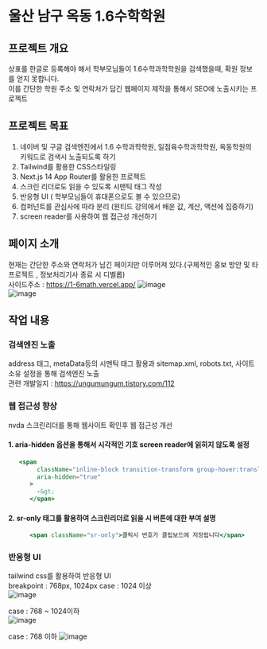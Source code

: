 
# 울산 남구 옥동 1.6수학학원

## 프로젝트 개요   
상표를 한글로 등록해야 해서 학부모님들이 1.6수학과학학원을 검색했을때, 확원 정보를 얻지 못합니다.  
이를 간단한 학원 주소 및 연락처가 담긴 웹페이지 제작을 통해서 SEO에 노출시키는 프로젝트

## 프로젝트 목표   
1. 네이버 및 구글 검색엔진에서 1.6 수학과학학원, 일점육수학과학학원, 옥동학원의 키워드로 검색시 노출되도록 하기
2. Tailwind를 활용한 CSS스타일링
3. Next.js 14 App Router를 활용한 프로젝트
4. 스크린 리더로도 읽을 수 있도록 시맨틱 태그 작성
5. 반응형 UI ( 학부모님들이 휴대폰으로도 볼 수 있으므로)
6. 컴퍼넌트를 관심사에 따라 분리 (원티드 강의에서 배운 값, 계산, 액션에 집중하기)
7. screen reader를 사용하여 웹 접근성 개선하기
  
## 페이지 소개
현재는 간단한 주소와 연락처가 남긴 페이지만 이루어져 있다.(구체적인 홍보 방안 및 타 프로젝트 , 정보처리기사 종료 시 디벨롭)   
사이드주소 : https://1-6math.vercel.app/
![image](https://github.com/suhong99/1.6math/assets/120103909/34b6b497-3f25-4d11-bd27-f359e4e408f3)   
![image](https://github.com/suhong99/1.6math/assets/120103909/91781004-5479-4ced-b696-f6c3a3368099)

## 작업 내용

### 검색엔진 노출
address 태그, metaData등의 시멘틱 태그 활용과 sitemap.xml, robots.txt, 사이트 소유 설정을 통해 검색엔진 노출   
관련 개발일지 : https://ungumungum.tistory.com/112
### 웹 접근성 향상
nvda 스크린리더를 통해 웹사이트 확인후 웹 접근성 개선   

#### 1. aria-hidden 옵션을 통해서 시각적인 기호 screen reader에 읽히지 않도록 설정
```jsx
   <span
        className="inline-block transition-transform group-hover:translate-x-1 motion-reduce:transform-none"
        aria-hidden="true"
      >
        -&gt;
      </span>
```
#### 2. sr-only 태그를 활용하여 스크린리더로 읽을 시 버튼에 대한 부여 설명   

```jsx
      <span className="sr-only">클릭시 번호가 클립보드에 저장됩니다</span>
```

### 반응형 UI   
tailwind css를 활용하여 반응형 UI   
breakpoint :  768px, 1024px
case : 1024 이상   
![image](https://github.com/suhong99/1.6math/assets/120103909/f5bcdca7-39db-4092-b2d8-3abccd1b3af1)    

case :  768 ~ 1024이하      
![image](https://github.com/suhong99/1.6math/assets/120103909/30b6d3a3-5327-45b3-8f7b-71acb2f545ac)


case : 768 이하
![image](https://github.com/suhong99/1.6math/assets/120103909/9e0ce33e-c562-4759-a0e3-1f993743e58f)   




